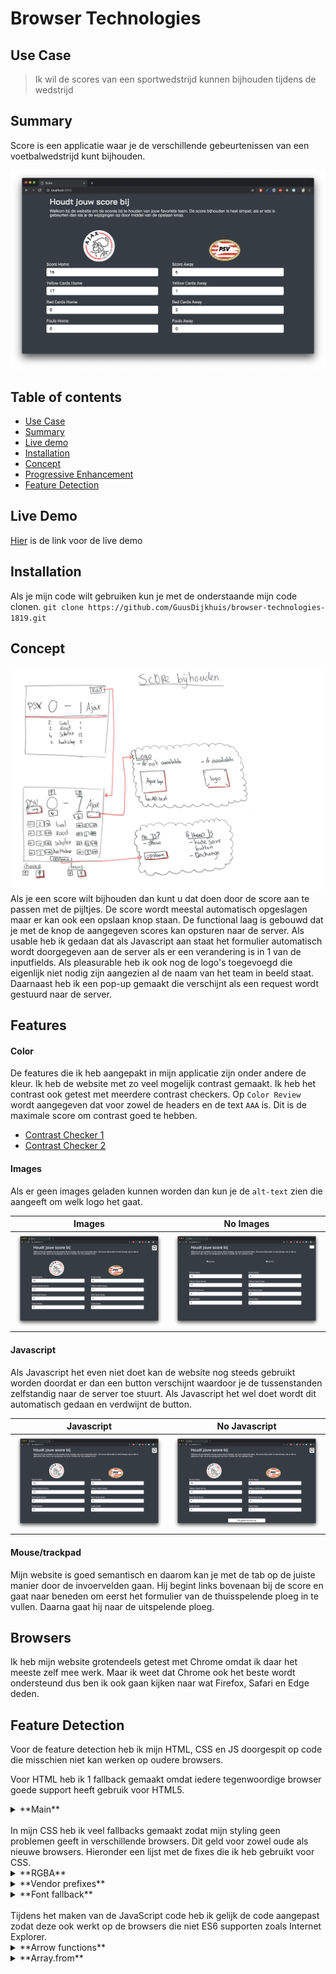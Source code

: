 # Browser Technologies
## Use Case
>Ik wil de scores van een sportwedstrijd kunnen bijhouden tijdens de wedstrijd

## Summary
Score is een applicatie waar je de verschillende gebeurtenissen van een voetbalwedstrijd kunt bijhouden.

![Score](/readme/img/screenshot.png)

## Table of contents
- [Use Case](#Use-Case)
- [Summary](#Install)
- [Live demo](#Live-Demo)
- [Installation](#Installation)
- [Concept](#Concept)
- [Progressive Enhancement](#Feature-Detection)
- [Feature Detection](#Feature-Detection)

## Live Demo
[Hier](https://guusdijkhuis.github.io/browser-technologies-1819/) is de link voor de live demo

## Installation
Als je mijn code wilt gebruiken kun je met de onderstaande mijn code clonen.
`git clone https://github.com/GuusDijkhuis/browser-technologies-1819.git`

## Concept
![Wireflow](/readme/img/wireflow.png)
Als je een score wilt bijhouden dan kunt u dat doen door de score aan te passen met de pijltjes. De score wordt meestal automatisch opgeslagen maar er kan ook een opslaan knop staan. De functional laag is gebouwd dat je met de knop de aangegeven scores kan opsturen naar de server. Als usable heb ik gedaan dat als Javascript aan staat het formulier automatisch wordt doorgegeven aan de server als er een verandering is in 1 van de inputfields. Als pleasurable heb ik ook nog de logo's toegevoegd die eigenlijk niet nodig zijn aangezien al de naam van het team in beeld staat. Daarnaast heb ik een pop-up gemaakt die verschijnt als een request wordt gestuurd naar de server.

## Features

#### Color
De features die ik heb aangepakt in mijn applicatie zijn onder andere de kleur. Ik heb de website met zo veel mogelijk contrast gemaakt. Ik heb het contrast ook getest met meerdere contrast checkers. Op `Color Review` wordt aangegeven dat voor zowel de headers en de text `AAA` is. Dit is de maximale score om contrast goed te hebben.
- [Contrast Checker 1](https://webaim.org/resources/contrastchecker/?fcolor=FFFFFF&bcolor=353C45)
- [Contrast Checker 2](https://color.review/check/FFFFFF-353C45)

#### Images
Als er geen images geladen kunnen worden dan kun je de `alt-text` zien die aangeeft om welk logo het gaat.

Images             |  No Images
:-------------------------:|:-------------------------:
![](/readme/img/IMG.png)  |  ![](/readme/img/no-IMG.png)

#### Javascript
Als Javascript het even niet doet kan de website nog steeds gebruikt worden doordat er dan een button verschijnt waardoor je de tussenstanden zelfstandig naar de server toe stuurt. Als Javascript het wel doet wordt dit automatisch gedaan en verdwijnt de button.

Javascript             |  No Javascript
:-------------------------:|:-------------------------:
![](/readme/img/JS.png)  |  ![](/readme/img/no-JS.png)

#### Mouse/trackpad
Mijn website is goed semantisch en daarom kan je met de tab op de juiste manier door de invoervelden gaan. Hij begint links bovenaan bij de score en gaat naar beneden om eerst het formulier van de thuisspelende ploeg in te vullen. Daarna gaat hij naar de uitspelende ploeg.

## Browsers
Ik heb mijn website grotendeels getest met Chrome omdat ik daar het meeste zelf mee werk. Maar ik weet dat Chrome ook het beste wordt ondersteund dus ben ik ook gaan kijken naar wat Firefox, Safari en Edge deden.

## Feature Detection
Voor de feature detection heb ik mijn HTML, CSS en JS doorgespit op code die misschien niet kan werken op oudere browsers.

Voor HTML heb ik 1 fallback gemaakt omdat iedere tegenwoordige browser goede support heeft gebruik voor HTML5.
<br/>
<details>
  <summary>**Main**</summary>
  De main tag wordt niet goed gesupport door IE dus heb ik naar oplossingen gezocht en heb ik de `main` de onderstaande properties gegeven [1].
  <details>
    <summary>Code</summary>
    ```
    color: #eeeeee;
    color: rgba(238,238,238,1);
    ```
  </details>
  <details>
    <summary>Bron</summary>
    [1](https://weblog.west-wind.com/posts/2015/jan/12/main-html5-tag-not-working-in-internet-explorer-91011)
  </details>
</details>

<br/>
In mijn CSS heb ik veel fallbacks gemaakt zodat mijn styling geen problemen geeft in verschillende browsers. Dit geld voor zowel oude als nieuwe browsers. Hieronder een lijst met de fixes die ik heb gebruikt voor CSS.
<br/>

<details>
  <summary>**RGBA**</summary>
  Ik kwam erachter dat ik veel RGBA gebruik om bepaalde kleuren weer te geven. Dit werkt echter niet goed op Inter Explorer 8 en ouder. In IE 5.5 en ouder wordt zelfs dan helemaal geen kleur getoond dus heb ik onderstaande fallback gemaakt om dit probleem op te vangen.
  <details>
    <summary>Code</summary>
    ```
    color: #eeeeee;
    color: rgba(238,238,238,1);
    ```
  </details>
</details>
<details>
  <summary>**Vendor prefixes**</summary>
  Prefixes zijn ervoor om elke browser ondersteuning te bieden voor bepaalde css functies die nog niet volledig worden ondersteund doordat deze nog in een testfase zitten. Ik heb bijvoorbeeld bij de transition een vendor prefix toegevoegd.
  <details>
    <summary>Code</summary>
    ```
    -webkit-transition: all .15s ease;
    -o-transition: all .15s ease;
    transition: all .15s ease;
    ```
  </details>
</details>
<details>
  <summary>**Font fallback**</summary>
  Fonts zijn hartstikke leuk om te gebruiken maar wat nou als deze niet geladen kan worden? Dan heb je een probleem dus daar moet je een fallback voor maken. Ik heb ervoor gekozen dat als de font niet geladen kan worden dat er altijd teruggevallen kan worden op de `sans-serif` stijl omdat de default style ook een `sans-serif` lettertype is.
  <details>
    <summary>Code</summary>
  ```
  font-family: "Roboto", sans-serif;
  ```
  </details>
</details>

<br/>
Tijdens het maken van de JavaScript code heb ik gelijk de code aangepast zodat deze ook werkt op de browsers die niet ES6 supporten zoals Internet Explorer.
<br/>

  <details>
    <summary>**Arrow functions**</summary>
    Ik ben zelf gewent om mijn code te schrijven middels arrow functions. Maar dit wordt niet ondersteund in oudere browsers dus heb ik de code aangepast zodat de functions op de oudere manier geschreven zijn.
    <details>
      <summary>Code</summary>
      ```
      inputArr.forEach(function(res) {
        res.addEventListener('change', pushData)
      })
      ```
    </details>
  </details>
  <details>
    <summary>**Array.from**</summary>
    Doordat ik met een `querySelectorAll` alle inputfields ophaal krijg ik een `nodeList` terug. Om hier door heen te loopen wilde ik een `forEach` gebruiken maar dit kan niet omdat het geen `array` is. Daarom moet ik van de `nodeList` omzetten. Dit had ik eerst gedaan met een `Array.from()` maar dit werkt dus niet met ES5 dus heb ik dit omgebouwd door onderstaande code.
    <details>
      <summary>Code</summary>
      ```
      const inputArr = Array.prototype.slice.call(allInputs)
      ```
    </details>
  </details>
</details>
